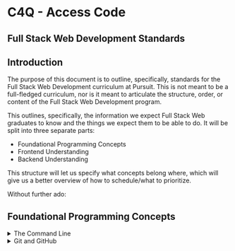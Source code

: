 # C4Q - Access Code
## Full Stack Web Development Standards

## Introduction
The purpose of this document is to outline, specifically, standards for the Full Stack Web Development curriculum at Pursuit. This is not meant to be a full-fledged curriculum, nor is it meant to articulate the structure, order, or content of the Full Stack Web Development program.

This outlines, specifically, the information we expect Full Stack Web graduates to know and the things we expect them to be able to do. It will be split into three separate parts:

* Foundational Programming Concepts
* Frontend Understanding
* Backend Understanding

This structure will let us specify what concepts belong where, which will give us a better overview of how to schedule/what to prioritize.

Without further ado:

## Foundational Programming Concepts

<details>
  <summary>The Command Line</summary>
  <p>We expect students to know all important terms and concepts related to the basic implementation and usage of the bash terminal, including:</p>
  <ul>
    <li>The difference between a CLI and a GUI</li>
    <li>Basic filesystem navigation and manipulation (at least: 'ls', 'cd', 'touch', 'mkdir', 'rm')</li>
    <li>System-level environment variables - what they are and how to manipulate them (more on this in the Node section)</li>
    <li>Basic bash commands (e.g. 'sudo', 'which') and shorthand (at least: '-v', '-u', '-a', '--help')</li>
  </ul>

  <p>Accordingly, we expect students to be able to:</p>
  <ul>
    <li>Navigate to any folder/file in the terminal when asked</li>
    <li>Create a file/folder anywhere they have permission to in their filesystem</li>
    <li>Install any software with command line support and be able to utilize it with documentation</li>
    <li>Discern what software they have installed globally, what version it is, and how to update/uninstall/reinstall as necessary</li>
  </ul>
</details>

<details>
  <summary>Git and GitHub</summary>
  <p>We expect students to know all foundational Git commands, best practices, and terminology, including:</p>
  <ul>
    <li>Basic Git commands (at least: 'init', 'add', 'commit', 'diff', 'push', 'status', 'history', 'pull', 'log', 'branch', 'checkout', 'clone', 'remote')</li>
    <li>Basic Git/GitHub terminology and underlying concepts (at least: 'repository', 'clone', 'fork', 'branch', 'staged', 'commit', 'merge', 'merge conflict', '.git', '.gitignore', 'pull request')
    <li>Conceptual understanding of GitHub collaboration and best practices (at least: the difference between Git and GitHub, QA/feature branches versus master branch, the importance of readme files, the pull request/review/approval cycle, how to avoid merge conflicts)</li>
  </ul>

  <p>Accordingly, we expect students to be able to:</p>
  <ul>
    <li>Create GitHub accounts and link them to their Git installations in the command line</li>
    <li>Create, clone, and remove Git repositories anywhere they have permission to on their systems</li>
    <li>Add files and commit with descriptive messages to a remote repository</li>
    <li>See changes, commits, and commit history in the command line and revert to previous commits if necessary</li>
    <li>Pull updates from a remote repository</li>
    <li>Create, update, checkout, and push branches</li>
    <li>Submit, annotate, comment on, and approve pull requests on GitHub</li>
  </ul>
</details>
